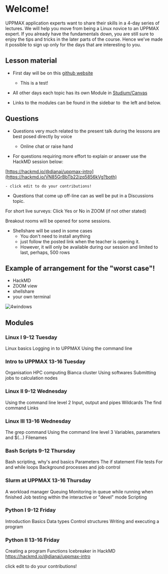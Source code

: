 # Welcome!

UPPMAX application experts want to share their skills in a 4-day series of lectures. 
We will help you move from being a Linux novice to an UPPMAX expert. 
If you already have the fundamentals down, you are still sure to enjoy the tips and tricks in the later parts of the course. 
Hence we've made it possible to sign up only for the days that are interesting to you.

## Lesson material
- First day will be on this [github website](https://uppmax.github.io/uppmax_intro/overview.html)
  - This is a test!  
- All other days each topic has its own Module in [Studium/Canvas](https://uppsala.instructure.com/courses/67267)

- Links to the modules can be found in the sidebar to  the left and below.


## Questions

- Questions very much related to the present talk during the lessons are best posed directly by voice
  - Online chat or raise hand


- For questions requiring more effort to explain or answer use the HackMD session below:

[https://hackmd.io/@dianai/uppmax-intro](https://hackmd.io/VN85GrBbTb22izq5856kVg?both)

    - click edit to do your contributions!

- Questions that come up off-line can as well be put in a Discussions topic.




For short live surveys: Click Yes or No in ZOOM (if not other stated)


Breakout rooms will be opened for some sessions.


- Shellshare will be used in some cases
  - You don't need to install anything
  - just follow the posted link when the teacher is opening it.
  - However, it will only be available during our session
and limited to last, perhaps, 500 rows




## Example of arrangement for the "worst case"!
- HackMD
- ZOOM view
- shellshare
- your own terminal

![4windows](./img/4windows.jpeg)


## Modules
### Linux I 9-12 Tuesday
Linux basics
Logging in to UPPMAX
Using the command line
### Intro to UPPMAX 13-16 Tuesday
Organisation
HPC computing
Bianca cluster
Using softwares
Submitting jobs to calculation nodes
### Linux II 9-12 Wednesday
Using the command line level 2
Input, output and pipes
Wildcards
The find command
Links
### Linux III 13-16 Wednesday
The grep command
Using the command line level 3
Variables, parameters and $(...)
Filenames
### Bash Scripts 9-12 Thursday
Bash scripting, why's and basics
Parameters
The if statement
File tests
For and while loops
Background processes and job control
### Slurm at UPPMAX 13-16 Thursday
A workload manager
Queuing
Monitoring
in queue
while running
when finished
Job testing within the interactive or "devel" mode
Scripting
### Python I 9-12 Friday
Introduction
Basics
Data types
Control structures
Writing and executing a program
### Python II 13-16 Friday
Creating a program
Functions
Icebreaker in HackMD
https://hackmd.io/@dianai/uppmax-intro

click edit to do your contributions!
